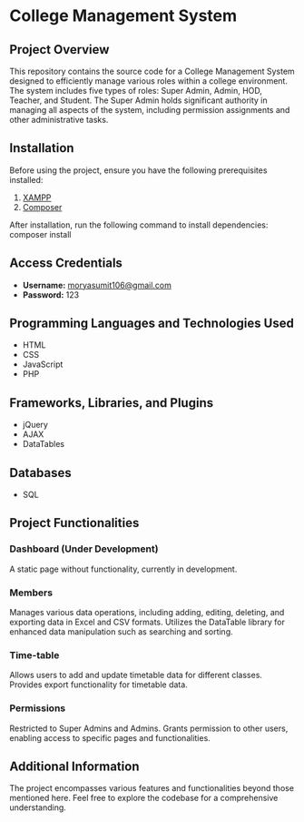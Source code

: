# College Management System

## Project Overview
This repository contains the source code for a College Management System designed to efficiently manage various roles within a college environment. The system includes five types of roles: Super Admin, Admin, HOD, Teacher, and Student. The Super Admin holds significant authority in managing all aspects of the system, including permission assignments and other administrative tasks.

## Installation
Before using the project, ensure you have the following prerequisites installed:

1. [XAMPP](https://www.apachefriends.org/index.html)
2. [Composer](https://getcomposer.org/)

After installation, run the following command to install dependencies:
composer install


## Access Credentials
- **Username:** moryasumit106@gmail.com
- **Password:** 123

## Programming Languages and Technologies Used
- HTML
- CSS
- JavaScript
- PHP

## Frameworks, Libraries, and Plugins
- jQuery
- AJAX
- DataTables

## Databases
- SQL

## Project Functionalities

### Dashboard (Under Development)
A static page without functionality, currently in development.

### Members
Manages various data operations, including adding, editing, deleting, and exporting data in Excel and CSV formats. Utilizes the DataTable library for enhanced data manipulation such as searching and sorting.

### Time-table
Allows users to add and update timetable data for different classes. Provides export functionality for timetable data.

### Permissions
Restricted to Super Admins and Admins. Grants permission to other users, enabling access to specific pages and functionalities.

## Additional Information
The project encompasses various features and functionalities beyond those mentioned here. Feel free to explore the codebase for a comprehensive understanding.

